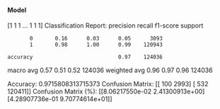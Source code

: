 #### Model
[1 1 1 ... 1 1 1]
Classification Report:
              precision    recall  f1-score   support

           0       0.16      0.03      0.05      3093
           1       0.98      1.00      0.99    120943

    accuracy                           0.97    124036
   macro avg       0.57      0.51      0.52    124036
weighted avg       0.96      0.97      0.96    124036

Accuracy: 0.9715808313715373
Confusion Matrix:
[[   100   2993]
 [   532 120411]]
Confusion Matrix (%):
[[8.06217550e-02 2.41300913e+00]
 [4.28907736e-01 9.70774614e+01]]
